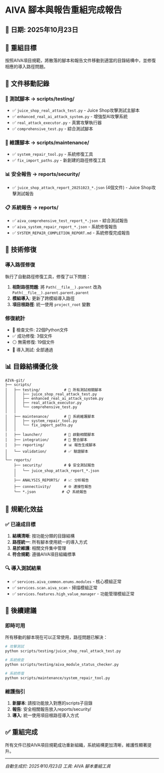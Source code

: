 # AIVA 腳本與報告重組完成報告

## 📅 日期: 2025年10月23日

## 🎯 重組目標
按照AIVA項目規範，將散落的腳本和報告文件移動到適當的目錄結構中，並修復相應的導入路徑問題。

## 📁 文件移動記錄

### 🧪 測試腳本 -> scripts/testing/
- ✅ `juice_shop_real_attack_test.py` - Juice Shop攻擊測試主腳本
- ✅ `enhanced_real_ai_attack_system.py` - 增強型AI攻擊系統
- ✅ `real_attack_executor.py` - 真實攻擊執行器
- ✅ `comprehensive_test.py` - 綜合測試腳本

### 🔧 維護腳本 -> scripts/maintenance/
- ✅ `system_repair_tool.py` - 系統修復工具
- ✅ `fix_import_paths.py` - 新創建的路徑修復工具

### 📊 安全報告 -> reports/security/
- ✅ `juice_shop_attack_report_20251023_*.json` (4個文件) - Juice Shop攻擊測試報告

### 📋 系統報告 -> reports/
- ✅ `aiva_comprehensive_test_report_*.json` - 綜合測試報告
- ✅ `aiva_system_repair_report_*.json` - 系統修復報告
- ✅ `SYSTEM_REPAIR_COMPLETION_REPORT.md` - 系統修復完成報告

## 🔧 技術修復

### 導入路徑修復
執行了自動路徑修復工具，修復了以下問題：

1. **相對路徑問題**: 將 `Path(__file__).parent` 改為 `Path(__file__).parent.parent.parent`
2. **模組導入**: 更新了跨模組導入路徑
3. **項目根路徑**: 統一使用 `project_root` 變數

### 修復統計
- 📄 檢查文件: 22個Python文件
- ✅ 成功修復: 3個文件
- ⚪ 無需修復: 19個文件
- 🧪 導入測試: 全部通過

## 📊 目錄結構優化後

```
AIVA-git/
├── scripts/
│   ├── testing/           # 🧪 所有測試相關腳本
│   │   ├── juice_shop_real_attack_test.py
│   │   ├── enhanced_real_ai_attack_system.py
│   │   ├── real_attack_executor.py
│   │   └── comprehensive_test.py
│   │
│   ├── maintenance/       # 🔧 系統維護腳本
│   │   ├── system_repair_tool.py
│   │   └── fix_import_paths.py
│   │
│   ├── launcher/          # 🚀 啟動相關腳本
│   ├── integration/       # 🔗 整合腳本
│   ├── reporting/         # 📊 報告生成腳本
│   └── validation/        # ✅ 驗證腳本
│
└── reports/
    ├── security/          # 🔒 安全測試報告
    │   └── juice_shop_attack_report_*.json
    │
    ├── ANALYSIS_REPORTS/  # 📈 分析報告
    ├── connectivity/      # 🌐 連接性報告
    └── *.json            # 📋 系統報告
```

## 🎯 規範化效益

### ✅ 已達成目標
1. **結構清晰**: 按功能分類的目錄結構
2. **路徑統一**: 所有腳本使用統一的導入方式
3. **易於維護**: 相關文件集中管理
4. **符合規範**: 遵循AIVA項目組織標準

### 🔍 導入測試結果
- ✅ `services.aiva_common.enums.modules` - 核心模組正常
- ✅ `services.scan.aiva_scan` - 掃描模組正常  
- ✅ `services.features.high_value_manager` - 功能管理模組正常

## 🚀 後續建議

### 即時可用
所有移動的腳本現在可以正常使用，路徑問題已解決：

```bash
# 攻擊測試
python scripts/testing/juice_shop_real_attack_test.py

# 系統檢查
python scripts/testing/aiva_module_status_checker.py

# 系統修復
python scripts/maintenance/system_repair_tool.py
```

### 維護指引
1. **新腳本**: 請按功能放入對應的scripts子目錄
2. **報告**: 安全相關報告放入reports/security/
3. **導入**: 統一使用項目根路徑導入方式

## ✅ 重組完成

所有文件已按AIVA項目規範成功重新組織，系統結構更加清晰，維護性顯著提升。

---
*自動生成於: 2025年10月23日*
*工具: AIVA 腳本重組工具*